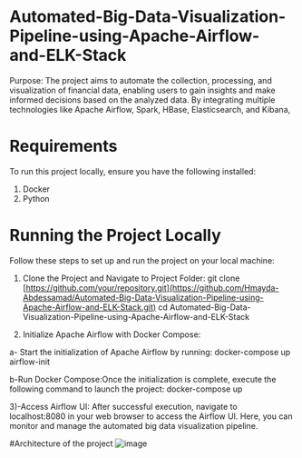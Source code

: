 # Automated-Big-Data-Visualization-Pipeline-using-Apache-Airflow-and-ELK-Stack
Purpose: The project aims to automate the collection, processing, and visualization of financial data, enabling users to gain insights and make informed decisions based on the analyzed data. By integrating multiple technologies like Apache Airflow, Spark, HBase, Elasticsearch, and Kibana,

# Requirements

To run this project locally, ensure you have the following installed:

1) Docker
2) Python
   
# Running the Project Locally

Follow these steps to set up and run the project on your local machine:
1) Clone the Project and Navigate to Project Folder:
git clone [https://github.com/your/repository.git](https://github.com/Hmayda-Abdessamad/Automated-Big-Data-Visualization-Pipeline-using-Apache-Airflow-and-ELK-Stack.git)
cd Automated-Big-Data-Visualization-Pipeline-using-Apache-Airflow-and-ELK-Stack


2) Initialize Apache Airflow with Docker Compose:
   
a- Start the initialization of Apache Airflow by running:
docker-compose up airflow-init

b-Run Docker Compose:Once the initialization is complete, execute the following command to launch the project:
docker-compose up

3)-Access Airflow UI:
After successful execution, navigate to localhost:8080 in your web browser to access the Airflow UI. Here, you can monitor and manage the automated big data visualization pipeline.

#Architecture of the project
![image](https://github.com/Hmayda-Abdessamad/ELT_pipeline_Airflow_Spark_Hbase_ELK/assets/110923887/6da8f0c9-c666-4370-a245-653740184197)


